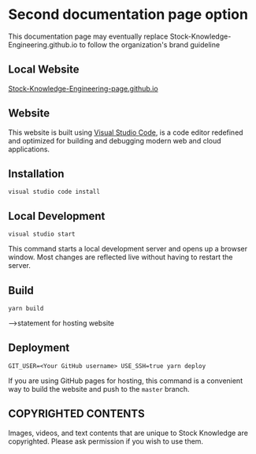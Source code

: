 # Second documentation page option 
This documentation page may eventually replace Stock-Knowledge-Engineering.github.io to follow the organization's brand guideline

## Local Website
[Stock-Knowledge-Engineering-page.github.io](https://jherminio.github.io/stock-knowledge-engineering-page/Home.html) 


## Website
This website is built using [Visual Studio Code](https://code.visualstudio.com/),
is a code editor redefined and optimized for building and debugging modern web and cloud applications.

## Installation
```console
visual studio code install
``` 

## Local Development
```console
visual studio start
``` 
This command starts a local development server and opens up a browser window. Most changes are reflected live without having to restart the server.

## Build
```console
yarn build
``` 
-->statement for hosting website

## Deployment
```console
GIT_USER=<Your GitHub username> USE_SSH=true yarn deploy
```

If you are using GitHub pages for hosting, this command is a convenient way to build the website and push to the `master` branch.

## COPYRIGHTED CONTENTS
Images, videos, and text contents that are unique to Stock Knowledge are copyrighted. Please ask permission if you wish to use them.

